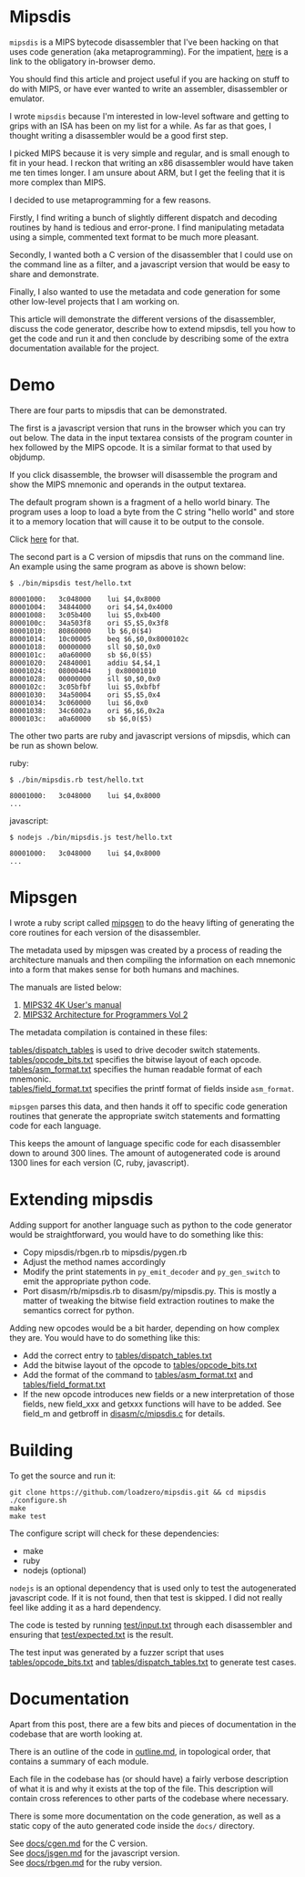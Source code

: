# Mipsdis

`mipsdis` is a MIPS bytecode disassembler that I've been hacking on that uses
code generation (aka metaprogramming). For the impatient, [here](http://blog.loadzero.com/draft/mipsdis.html) is a link to the obligatory in-browser demo.

You should find this article and project useful if you are hacking on stuff to
do with MIPS, or have ever wanted to write an assembler, disassembler or
 emulator.

I wrote `mipsdis` because I'm interested in low-level software and getting to
grips with an ISA has been on my list for a while. As far as that goes, I
thought writing a disassembler would be a good first step.

I picked MIPS because it is very simple and regular, and is small enough to fit
in your head. I reckon that writing an x86 disassembler would have taken me ten
times longer. I am unsure about ARM, but I get the feeling that it is more
complex than MIPS.

I decided to use metaprogramming for a few reasons.

Firstly, I find writing a bunch of slightly different dispatch and decoding
routines by hand is tedious and error-prone. I find manipulating metadata using
a simple, commented text format to be much more pleasant.

Secondly, I wanted both a C version of the disassembler that I could use on the
command line as a filter, and a javascript version that would be easy to share
and demonstrate.

Finally, I also wanted to use the metadata and code generation for some other
low-level projects that I am working on.

This article will demonstrate the different versions of the disassembler,
discuss the code generator, describe how to extend mipsdis, tell you how to get
the code and run it and then conclude by describing some of the extra
documentation available for the project.

# Demo

There are four parts to mipsdis that can be demonstrated.

The first is a javascript version that runs in the browser which you can try
out below. The data in the input textarea consists of the program counter in
hex followed by the MIPS opcode. It is a similar format to that used by
objdump.

If you click disassemble, the browser will disassemble the program and show the
MIPS mnemonic and operands in the output textarea.

The default program shown is a fragment of a hello world binary. The program
uses a loop to load a byte from the C string "hello world" and store it to a
memory location that will cause it to be output to the console.

Click [here](http://blog.loadzero.com/draft/mipsdis.html) for that.

The second part is a C version of mipsdis that runs on the command line. An
example using the same program as above is shown below:

    $ ./bin/mipsdis test/hello.txt

    80001000:	3c048000	lui $4,0x8000
    80001004:	34844000	ori $4,$4,0x4000
    80001008:	3c05b400	lui $5,0xb400
    8000100c:	34a503f8	ori $5,$5,0x3f8
    80001010:	80860000	lb $6,0($4)
    80001014:	10c00005	beq $6,$0,0x8000102c
    80001018:	00000000	sll $0,$0,0x0
    8000101c:	a0a60000	sb $6,0($5)
    80001020:	24840001	addiu $4,$4,1
    80001024:	08000404	j 0x80001010
    80001028:	00000000	sll $0,$0,0x0
    8000102c:	3c05bfbf	lui $5,0xbfbf
    80001030:	34a50004	ori $5,$5,0x4
    80001034:	3c060000	lui $6,0x0
    80001038:	34c6002a	ori $6,$6,0x2a
    8000103c:	a0a60000	sb $6,0($5)

The other two parts are ruby and javascript versions of mipsdis, which can be run as shown below.

ruby:

    $ ./bin/mipsdis.rb test/hello.txt

    80001000:	3c048000	lui $4,0x8000
    ...

javascript:

    $ nodejs ./bin/mipsdis.js test/hello.txt

    80001000:	3c048000	lui $4,0x8000
    ...

# Mipsgen

I wrote a ruby script called [mipsgen](scripts/mipsgen.rb) to do the heavy
lifting of generating the core routines for each version of the disassembler.

The metadata used by mipsgen was created by a process of reading the
architecture manuals and then compiling the information on each mnemonic into a
form that makes sense for both humans and machines.

The manuals are listed below:

1. [MIPS32 4K User's manual](https://imagination-technologies-cloudfront-assets.s3.amazonaws.com/documentation/MD00016-2B-4K-SUM-01.18.pdf)
2. [MIPS32 Architecture for Programmers Vol 2](http://www.cs.cornell.edu/courses/cs3410/2015sp/MIPS_Vol2.pdf)

The metadata compilation is contained in these files:

[tables/dispatch_tables](tables/dispatch_tables.txt) is used to drive decoder switch statements.  
[tables/opcode_bits.txt](tables/opcode_bits.txt) specifies the bitwise layout of each opcode.  
[tables/asm_format.txt](tables/asm_format.txt) specifies the human readable format of each mnemonic.  
[tables/field_format.txt](tables/field_format.txt) specifies the printf format of fields inside `asm_format`.  

`mipsgen` parses this data, and then hands it off to specific code generation
routines that generate the appropriate switch statements and formatting code
for each language.

This keeps the amount of language specific code for each disassembler down to
around 300 lines. The amount of autogenerated code is around 1300 lines for
each version (C, ruby, javascript).

# Extending mipsdis

Adding support for another language such as python to the code generator would
be straightforward, you would have to do something like this:

- Copy mipsdis/rbgen.rb to mipsdis/pygen.rb
- Adjust the method names accordingly
- Modify the print statements in `py_emit_decoder` and `py_gen_switch` to emit
  the appropriate python code.
- Port disasm/rb/mipsdis.rb to disasm/py/mipsdis.py. This is mostly a matter of
  tweaking the bitwise field extraction routines to make the semantics correct
  for python.

Adding new opcodes would be a bit harder, depending on how complex they are. You would have to do something like this:

- Add the correct entry to [tables/dispatch_tables.txt](tables/dispatch_tables.txt)
- Add the bitwise layout of the opcode to [tables/opcode_bits.txt](tables/opcode_bits.txt)
- Add the format of the command to [tables/asm_format.txt](tables/asm_format.txt) and [tables/field_format.txt](tables/field_format.txt)
- If the new opcode introduces new fields or a new interpretation of those
  fields, new field_xxx and getxxx functions will have to be added. See field_m
  and getbroff in [disasm/c/mipsdis.c](disasm/c/mipsdis.c) for details.

# Building

To get the source and run it:

    git clone https://github.com/loadzero/mipsdis.git && cd mipsdis
    ./configure.sh
    make
    make test

The configure script will check for these dependencies:

- make
- ruby
- nodejs (optional)

`nodejs` is an optional dependency that is used only to test the autogenerated
javascript code. If it is not found, then that test is skipped. I did not
really feel like adding it as a hard dependency.

The code is tested by running [test/input.txt](test/input.txt) through each
disassembler and ensuring that [test/expected.txt](test/expected.txt) is the
result.

The test input was generated by a fuzzer script that uses
[tables/opcode_bits.txt](tables/opcode_bits.txt) and
[tables/dispatch_tables.txt](tables/dispatch_tables.txt) to generate test
cases.

# Documentation

Apart from this post, there are a few bits and pieces of documentation in the
codebase that are worth looking at.

There is an outline of the code in [outline.md](outline.md), in topological
order, that contains a summary of each module.

Each file in the codebase has (or should have) a fairly verbose description of
what it is and why it exists at the top of the file. This description will
contain cross references to other parts of the codebase where necessary.

There is some more documentation on the code generation, as well as a static
copy of the auto generated code inside the `docs/` directory.

See [docs/cgen.md](docs/cgen.md) for the C version.  
See [docs/jsgen.md](docs/jsgen.md) for the javascript version.  
See [docs/rbgen.md](docs/rbgen.md) for the ruby version.  
